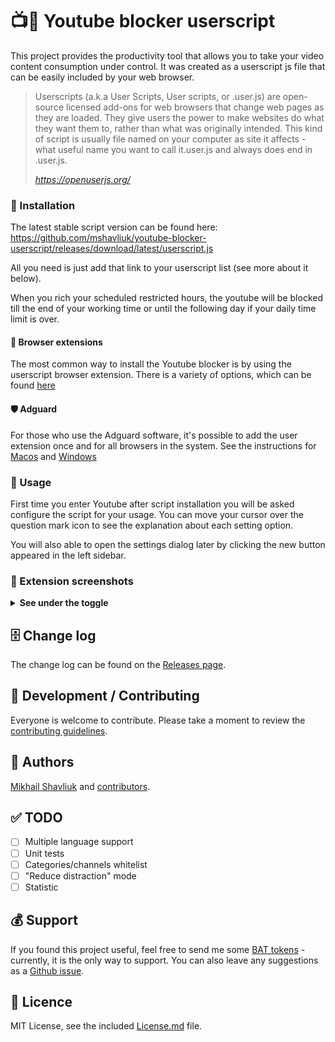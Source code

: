# 📺🚫 Youtube blocker userscript

This project provides the productivity tool that allows you to take your video content consumption under control. It was created as a userscript js file that can be easily included by your web browser.

> Userscripts (a.k.a User Scripts, User scripts, or .user.js) are open-source licensed add-ons for web browsers that change web pages as they are loaded. They give users the power to make websites do what they want them to, rather than what was originally intended. This kind of script is usually file named on your computer as site it affects - what useful name you want to call it.user.js and always does end in .user.js.
>
> _https://openuserjs.org/_

### 💾 Installation

The latest stable script version can be found here: https://github.com/mshavliuk/youtube-blocker-userscript/releases/download/latest/userscript.js

All you need is just add that link to your userscript list (see more about it below).

When you rich your scheduled restricted hours, the youtube will be blocked till the end of your working time or until the following day if your daily time limit is over.

#### 🧩 Browser extensions

The most common way to install the Youtube blocker is by using the userscript browser extension. There is a variety of options, which can be found [here](https://openuserjs.org/about/Userscript-Beginners-HOWTO)

#### 🛡 Adguard

For those who use the Adguard software, it's possible to add the user extension once and for all browsers in the system. See the instructions for [Macos](https://kb.adguard.com/en/macos/features/extensions) and [Windows](https://kb.adguard.com/en/windows/features/extensions)

### 🙌 Usage

First time you enter Youtube after script installation you will be asked configure the script for your usage. You can move your cursor over the question mark icon to see the explanation about each setting option.

You will also able to open the settings dialog later by clicking the new button appeared in the left sidebar.

### 📸 Extension screenshots

<details>
<summary><b>See under the toggle</b></summary>
<br />
&nbsp;&nbsp;&nbsp;&nbsp;&nbsp;&nbsp;&nbsp;&nbsp;
<i>Settings button</i>
<br />
<img src=".github/screenshots/buttons-demo.png" width="600"/>
<br />
<br />
&nbsp;&nbsp;&nbsp;&nbsp;&nbsp;&nbsp;&nbsp;&nbsp;
<i>Settings window</i>
<br />
<img src=".github/screenshots/settings-demo.png" width="600"/>
<br />
<br />
&nbsp;&nbsp;&nbsp;&nbsp;&nbsp;&nbsp;&nbsp;&nbsp;
<i>Block page</i>
<br />
<img src=".github/screenshots/blocker-demo.png" width="600"/>
</details>

## 🗄 Change log

The change log can be found on the [Releases page](https://github.com/mshavliuk/youtube-blocker-userscript/releases).

## 🤝 Development / Contributing

Everyone is welcome to contribute. Please take a moment to review the [contributing guidelines](Contributing.md).

## 👤 Authors

[Mikhail Shavliuk](https://github.com/mshavliuk) and [contributors](https://github.com/mshavliuk/youtube-blocker-userscript/graphs/contributors).

## ✅ TODO

- [ ] Multiple language support
- [ ] Unit tests
- [ ] Categories/channels whitelist
- [ ] "Reduce distraction" mode
- [ ] Statistic

## 💰 Support

If you found this project useful, feel free to send me some [BAT tokens](https://basicattentiontoken.org/about/) - currently, it is the only way to support. You can also leave any suggestions as a [Github issue](https://github.com/mshavliuk/youtube-blocker-userscript/issues).

## 📝 Licence

MIT License, see the included [License.md](License.md) file.

